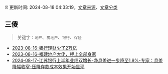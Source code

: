 :alarm_clock: 更新时间: 2024-08-18 04:33:19。[文章来源](/README.md)、[文章分类](/TAGS.md)

## 三傻


> 关键字：`地产`、`房地产`、`银行`、`保险`



- [2023-08-16-银行理财少了2万亿](https://www.aicaijing.com.cn/article/18565) 
- [2023-08-16-福建地产大佬，押上全部身家](https://www.aicaijing.com.cn/article/18567) 
- [2024-08-17-江苏银行上半年业绩双增长-净息差进一步降至1.9%-专家：息差降幅收窄-压降存款成本效果开始显现](https://www.cls.cn/detail/1767372) 
